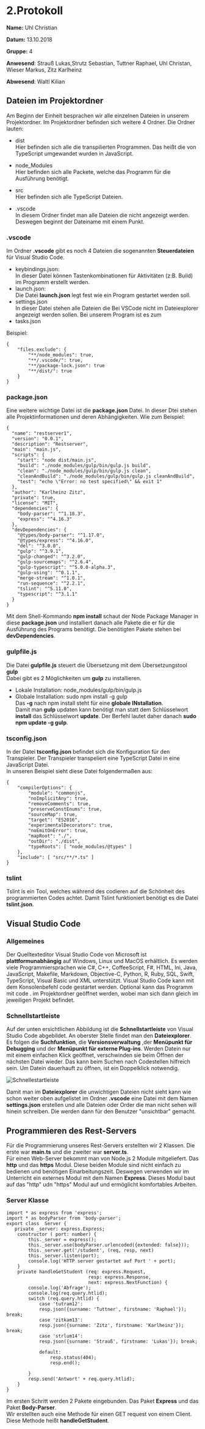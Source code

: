 # 2.Protokoll
**Name:** Uhl Christian

**Datum:** 13.10.2018

**Gruppe:** 4

**Anwesend**: Strauß Lukas,Strutz Sebastian, Tuttner Raphael, Uhl Christan, Wieser Markus, Zitz Karlheinz

**Abwesend**: Waltl Kilian  

## Dateien im Projektordner  
Am Beginn der Einheit besprachen wir alle einzelnen Dateien in unserem Projektordner.
Im Projektordner befinden sich weitere 4 Ordner. Die Ordner lauten:  
  
* dist   
Hier befinden sich alle die transpilierten Programmen. Das heißt die von TypeScript umgewandet wurden in JavaScript. 

* node_Modules   
Hier befinden sich alle Packete, welche das Programm für die Ausführung benötigt. 

* src   
Hier befinden sich alle TypeScript Dateien. 

* .vscode  
In diesem Ordner findet man alle Dateien die nicht angezeigt werden. Deswegen beginnt der Dateiname mit einem Punkt.  

### .vscode
Im Ordner **.vscode** gibt es noch 4 Dateien die sogenannten **Steuerdateien** für Visual Studio Code.
* keybindings.json:  
In dieser Datei können Tastenkombinationen für Aktivitäten (z:B. Build) im Programm erstellt werden.  
* launch.json:  
Die Datei **launch.json** legt fest wie ein Program gestartet werden soll.  
* settings.json  
In dieser Datei stehen alle Dateien die Bei VSCode nicht im Dateiexplorer angezeigt werden sollen. Bei unserem Program ist es zum 
* tasks.json

Beispiel:  
```
{
	"files.exclude": {
		"**/node_modules": true,
		"**/.vscode/": true,
		"**/package-lock.json": true
		"**/dist/": true 
	}
}
```  

### package.json
Eine weitere wichtige Datei ist die **package.json** Datei. In dieser Dtei stehen alle Projektinformationen und deren Abhängigkeiten. Wie zum Beispiel:  
```  
{
  "name": "restserver1",
  "version": "0.0.1",
  "description": "Restserver",
  "main": "main.js",
  "scripts": {
    "start": "node dist/main.js",
    "build": "./node_modules/gulp/bin/gulp.js build",
    "clean": "./node_modules/gulp/bin/gulp.js clean",
    "cleanAndBuild": "./node_modules/gulp/bin/gulp.js cleanAndBuild",
    "test": "echo \"Error: no test specified\" && exit 1"
  },
  "author": "Karlheinz Zitz",
  "private": true,
  "license": "MIT",
  "dependencies": {
    "body-parser": "^1.18.3",
    "express": "^4.16.3"
  },
  "devDependencies": {
    "@types/body-parser": "^1.17.0",
    "@types/express": "^4.16.0",
    "del": "^3.0.0",
    "gulp": "^3.9.1",
    "gulp-changed": "^3.2.0",
    "gulp-sourcemaps": "^2.6.4",
    "gulp-typescript": "^5.0.0-alpha.3",
    "gulp-using": "^0.1.1",
    "merge-stream": "^1.0.1",
    "run-sequence": "^2.2.1",
    "tslint": "^5.11.0",
    "typescript": "^3.1.1"
  }
}  
```
Mit dem Shell-Kommando **npm install** schaut der Node Package Manager in diese **package.json** und installiert danach alle Pakete die er für die Ausführung des Programs benötigt. Die benötigten Pakete stehen bei **devDependencies**.  

### gulpfile.js  
Die Datei **gulpfile.js** steuert die Übersetzung mit dem Übersetzungstool **gulp**  
Dabei gibt es 2 Möglichkeiten um **gulp** zu installieren.  
* Lokale Installation: node_modules/gulp/bin/gulp.js  
* Globale Installation: sudo npm install -g gulp  
Das **-g** nach npm install steht für eine **globale INstallation**.  
Damit man **gulp** updaten kann benötigt man statt dem Schlüsselwort **install** das Schlüsselwort **update**. Der Berfehl lautet daher danach **sudo npm update -g gulp**.  

### tsconfig.json  
In der Datei **tsconfig.json** befindet sich die Konfiguration für den Transpieler. Der Transpieler transpeliert eine TypeScript Datei in eine JavaScript Datei.  
In unseren Beispiel sieht diese Datei folgendermaßen aus:  
```  
{
    "compilerOptions": {
        "module": "commonjs",
        "noImplicitAny": true,
        "removeComments": true,
        "preserveConstEnums": true,
        "sourceMap": true,
        "target": "ES2016",
        "experimentalDecorators": true,
        "noEmitOnError": true,
        "mapRoot": "./",
        "outDir": "./dist",
        "typeRoots": [ "node_modules/@types" ]
    },
    "include": [ "src/**/*.ts" ]
}
```  

### tslint  
Tslint is ein Tool, welches während des codieren auf die Schönheit des programmierten Codes achtet. Damit Tslint funktioniert benötigt es die Datei **tslint.json**.  

## Visual Studio Code

### Allgemeines  
Der Quelltexteditor Visual Studio Code von Microsoft ist **plattformunabhängig** auf Windows, Linux und MacOS erhältlich. Es werden viele Programmiersprachen wie C#, C++, CoffeeScript, F#, HTML, Ini, Java, JavaScript, Makefile, Markdown, Objective-C, Python, R, Ruby, SQL, Swift, TypeScript, Visual Basic und XML unterstützt. Visual Studio Code kann mit dem Konsolenbefehl code gestartet werden. Optional kann das Programm mit code . im Projektordner geöffnet werden, wobei man sich dann gleich im jeweiligen Projekt befindet.  

### Schnellstartleiste  
Auf der unten ersichtlichen Abbildung ist die **Schnellstartleiste** von Visual Studio Code abgebildet. An oberster Stelle findet man den **Dateiexplorer**. Es folgen die **Suchfunktion**, die **Versionsverwaltung** ,der **Menüpunkt für Debugging** und der **Menüpunkt für externe Plug-ins**. Werden Datein nur mit einem einfachen Klick geöffnet, verschwinden sie beim Öffnen der nächsten Datei wieder. Das kann beim Suchen nach Codestellen hilfreich sein. Um Datein dauerhauft zu öffnen, ist ein Doppelklick notwendig.  

![Schnellestartleiste](https://github.com/HTLMechatronics/m14-la1-sx/blob/uhlchm14/uhlchm14/schnellstartleiste1.jpg)  

Damit man im **Dateiexplorer** die unwichtigen Dateien nicht sieht kann wie schon weiter oben aufgelistet im Ordner **.vscode** eine Datei mit dem Namen **settings.json** erstellen und alle Dateien oder Order die man nicht sehen will hinein schreiben. Die werden dann für den Benutzer "unsichtbar" gemacht.  

## Programmieren des Rest-Servers  
Für die Programmierung unseres Rest-Servers erstellten wir 2 Klassen. Die erste war **main.ts** und die zweiter war **server.ts**.  
Für einen Web-Server bekommt man von Node.js 2 Module mitgeliefert. Das **http** und das **https** Modul. Diese beiden Module sind nicht einfach zu bedienen und benötigen Einarbeitungszeit. Deswegen verwenden wir im Unterricht ein externes Modul mit dem Namen **Express**. Dieses Modul baut auf das "http" udn "https" Modul auf und ermöglicht komfortables Arbeiten.  

### Server Klasse  
```  
import * as express from 'express';
import * as bodyParser from 'body-parser';
export class  Server {
   private _server: express.Express;
    constructor ( port: number) {
        this._server = express();
        this._server.use(bodyParser.urlencoded({extended: false}));
        this._server.get('/student', (req, resp, next) 
        this._server.listen(port);
        console.log('HTTP server gestartet auf Port ' + port);
    }
    private handleGetStudent (req: express.Request,
                              resp: express.Response,
                              next: express.NextFunction) {
        console.log('Abfrage');
        console.log(req.query.htlid);
        switch (req.query.htlid) {
            case 'tutram12':
            resp.json({surname: 'Tuttner', firstname: 'Raphael'}); break;
            case 'zitkam13':
            resp.json({surname: 'Zitz', firstname: 'Karlheinz'}); break;
            case 'strlum14':
            resp.json({surname: 'Strauß', firstname: 'Lukas'}); break;

            default:
                resp.status(404);
                resp.end();

        }
        resp.send('Antwort' + req.query.htlid);
    }
}
```  
Im ersten Schritt werden 2 Pakete eingebunden. Das Paket **Express** und das Paket **Body-Parser**.  
Wir erstellten auch eine Methode für einen GET request von einem Client. Diese Methode heißt **handleGetStudent**.  
